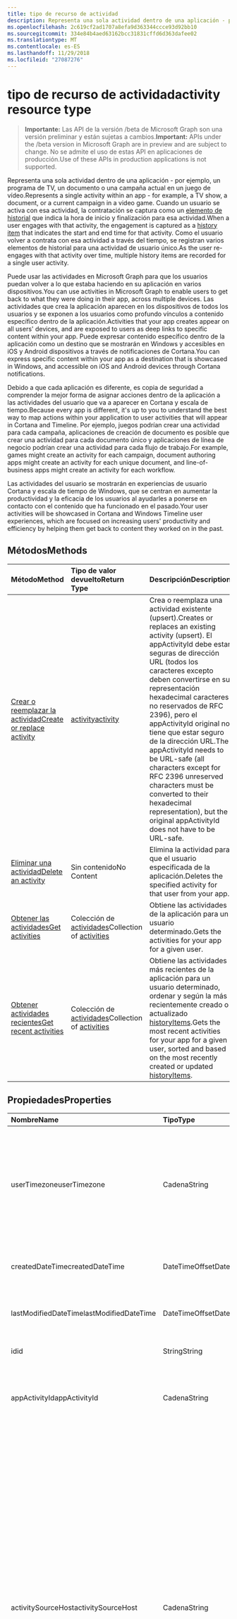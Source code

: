 ```yaml
---
title: tipo de recurso de actividad
description: Representa una sola actividad dentro de una aplicación - por ejemplo, un programa de TV, un documento o una campaña actual en un juego de vídeo. Cuando un usuario se activa con esa actividad, la contratación se captura como un elemento de historial que indica la hora de inicio y finalización para esa actividad. Como el usuario volver a contrata con esa actividad a través del tiempo, se registran varios elementos de historial para una actividad de usuario único.
ms.openlocfilehash: 2c619cf2ad1707a8efa9d363344ccce93d92bb10
ms.sourcegitcommit: 334e84b4aed63162bcc31831cffd6d363dafee02
ms.translationtype: MT
ms.contentlocale: es-ES
ms.lasthandoff: 11/29/2018
ms.locfileid: "27087276"
---
```

# <a name="activity-resource-type"></a><span data-ttu-id="3e127-105">tipo de recurso de actividad</span><span class="sxs-lookup"><span data-stu-id="3e127-105">activity resource type</span></span>

> <span data-ttu-id="3e127-106">**Importante:** Las API de la versión /beta de Microsoft Graph son una versión preliminar y están sujetas a cambios.</span><span class="sxs-lookup"><span data-stu-id="3e127-106">**Important:** APIs under the /beta version in Microsoft Graph are in preview and are subject to change.</span></span> <span data-ttu-id="3e127-107">No se admite el uso de estas API en aplicaciones de producción.</span><span class="sxs-lookup"><span data-stu-id="3e127-107">Use of these APIs in production applications is not supported.</span></span>

<span data-ttu-id="3e127-108">Representa una sola actividad dentro de una aplicación - por ejemplo, un programa de TV, un documento o una campaña actual en un juego de vídeo.</span><span class="sxs-lookup"><span data-stu-id="3e127-108">Represents a single activity within an app - for example, a TV show, a document, or a current campaign in a video game.</span></span> <span data-ttu-id="3e127-109">Cuando un usuario se activa con esa actividad, la contratación se captura como un [elemento de historial](projectrome-historyitem.md) que indica la hora de inicio y finalización para esa actividad.</span><span class="sxs-lookup"><span data-stu-id="3e127-109">When a user engages with that activity, the engagement is captured as a [history item](projectrome-historyitem.md) that indicates the start and end time for that activity.</span></span> <span data-ttu-id="3e127-110">Como el usuario volver a contrata con esa actividad a través del tiempo, se registran varios elementos de historial para una actividad de usuario único.</span><span class="sxs-lookup"><span data-stu-id="3e127-110">As the user re-engages with that activity over time, multiple history items are recorded for a single user activity.</span></span>

<span data-ttu-id="3e127-111">Puede usar las actividades en Microsoft Graph para que los usuarios puedan volver a lo que estaba haciendo en su aplicación en varios dispositivos.</span><span class="sxs-lookup"><span data-stu-id="3e127-111">You can use activities in Microsoft Graph to enable users to get back to what they were doing in their app, across multiple devices.</span></span> <span data-ttu-id="3e127-112">Las actividades que crea la aplicación aparecen en los dispositivos de todos los usuarios y se exponen a los usuarios como profundo vínculos a contenido específico dentro de la aplicación.</span><span class="sxs-lookup"><span data-stu-id="3e127-112">Activities that your app creates appear on all users' devices, and are exposed to users as deep links to specific content within your app.</span></span> <span data-ttu-id="3e127-113">Puede expresar contenido específico dentro de la aplicación como un destino que se mostrarán en Windows y accesibles en iOS y Android dispositivos a través de notificaciones de Cortana.</span><span class="sxs-lookup"><span data-stu-id="3e127-113">You can express specific content within your app as a destination that is showcased in Windows, and accessible on iOS and Android devices through Cortana notifications.</span></span>

<span data-ttu-id="3e127-114">Debido a que cada aplicación es diferente, es copia de seguridad a comprender la mejor forma de asignar acciones dentro de la aplicación a las actividades del usuario que va a aparecer en Cortana y escala de tiempo.</span><span class="sxs-lookup"><span data-stu-id="3e127-114">Because every app is different, it's up to you to understand the best way to map actions within your application to user activities that will appear in Cortana and Timeline.</span></span> <span data-ttu-id="3e127-115">Por ejemplo, juegos podrían crear una actividad para cada campaña, aplicaciones de creación de documento es posible que crear una actividad para cada documento único y aplicaciones de línea de negocio podrían crear una actividad para cada flujo de trabajo.</span><span class="sxs-lookup"><span data-stu-id="3e127-115">For example, games might create an activity for each campaign, document authoring apps might create an activity for each unique document, and line-of-business apps might create an activity for each workflow.</span></span>

<span data-ttu-id="3e127-116">Las actividades del usuario se mostrarán en experiencias de usuario Cortana y escala de tiempo de Windows, que se centran en aumentar la productividad y la eficacia de los usuarios al ayudarles a ponerse en contacto con el contenido que ha funcionado en el pasado.</span><span class="sxs-lookup"><span data-stu-id="3e127-116">Your user activities will be showcased in Cortana and Windows Timeline user experiences, which are focused on increasing users' productivity and efficiency by helping them get back to content they worked on in the past.</span></span>

## <a name="methods"></a><span data-ttu-id="3e127-117">Métodos</span><span class="sxs-lookup"><span data-stu-id="3e127-117">Methods</span></span>

|<span data-ttu-id="3e127-118">Método</span><span class="sxs-lookup"><span data-stu-id="3e127-118">Method</span></span> | <span data-ttu-id="3e127-119">Tipo de valor devuelto</span><span class="sxs-lookup"><span data-stu-id="3e127-119">Return Type</span></span> | <span data-ttu-id="3e127-120">Descripción</span><span class="sxs-lookup"><span data-stu-id="3e127-120">Description</span></span>|
|:------|:------------|:-----------|
|[<span data-ttu-id="3e127-121">Crear o reemplazar la actividad</span><span class="sxs-lookup"><span data-stu-id="3e127-121">Create or replace activity</span></span>](../api/projectrome-put-activity.md) | [<span data-ttu-id="3e127-122">activity</span><span class="sxs-lookup"><span data-stu-id="3e127-122">activity</span></span>](projectrome-activity.md) |<span data-ttu-id="3e127-123">Crea o reemplaza una actividad existente (upsert).</span><span class="sxs-lookup"><span data-stu-id="3e127-123">Creates or replaces an existing activity (upsert).</span></span> <span data-ttu-id="3e127-124">El appActivityId debe estar seguras de dirección URL (todos los caracteres excepto deben convertirse en su representación hexadecimal caracteres no reservados de RFC 2396), pero el appActivityId original no tiene que estar seguro de la dirección URL.</span><span class="sxs-lookup"><span data-stu-id="3e127-124">The appActivityId needs to be URL-safe (all characters except for RFC 2396 unreserved characters must be converted to their hexadecimal representation), but the original appActivityId does not have to be URL-safe.</span></span> |
|[<span data-ttu-id="3e127-125">Eliminar una actividad</span><span class="sxs-lookup"><span data-stu-id="3e127-125">Delete an activity</span></span>](../api/projectrome-delete-activity.md) | <span data-ttu-id="3e127-126">Sin contenido</span><span class="sxs-lookup"><span data-stu-id="3e127-126">No Content</span></span> | <span data-ttu-id="3e127-127">Elimina la actividad para que el usuario especificada de la aplicación.</span><span class="sxs-lookup"><span data-stu-id="3e127-127">Deletes the specified activity for that user from your app.</span></span>|
|[<span data-ttu-id="3e127-128">Obtener las actividades</span><span class="sxs-lookup"><span data-stu-id="3e127-128">Get activities</span></span>](../api/projectrome-get-activities.md) | <span data-ttu-id="3e127-129">Colección de [actividades](projectrome-activity.md)</span><span class="sxs-lookup"><span data-stu-id="3e127-129">Collection of [activities](projectrome-activity.md)</span></span> | <span data-ttu-id="3e127-130">Obtiene las actividades de la aplicación para un usuario determinado.</span><span class="sxs-lookup"><span data-stu-id="3e127-130">Gets the activities for your app for a given user.</span></span>|
|[<span data-ttu-id="3e127-131">Obtener actividades recientes</span><span class="sxs-lookup"><span data-stu-id="3e127-131">Get recent activities</span></span>](../api/projectrome-get-recent-activities.md) | <span data-ttu-id="3e127-132">Colección de [actividades](projectrome-activity.md)</span><span class="sxs-lookup"><span data-stu-id="3e127-132">Collection of [activities](projectrome-activity.md)</span></span> | <span data-ttu-id="3e127-133">Obtiene las actividades más recientes de la aplicación para un usuario determinado, ordenar y según la más recientemente creado o actualizado [historyItems](projectrome-historyitem.md).</span><span class="sxs-lookup"><span data-stu-id="3e127-133">Gets the most recent activities for your app for a given user, sorted and based on the most recently created or updated [historyItems](projectrome-historyitem.md).</span></span>|

## <a name="properties"></a><span data-ttu-id="3e127-134">Propiedades</span><span class="sxs-lookup"><span data-stu-id="3e127-134">Properties</span></span>

|<span data-ttu-id="3e127-135">Nombre</span><span class="sxs-lookup"><span data-stu-id="3e127-135">Name</span></span> | <span data-ttu-id="3e127-136">Tipo</span><span class="sxs-lookup"><span data-stu-id="3e127-136">Type</span></span> | <span data-ttu-id="3e127-137">Descripción</span><span class="sxs-lookup"><span data-stu-id="3e127-137">Description</span></span>|
|:----|:-----|:-----------|
|<span data-ttu-id="3e127-138">userTimezone</span><span class="sxs-lookup"><span data-stu-id="3e127-138">userTimezone</span></span> | <span data-ttu-id="3e127-139">Cadena</span><span class="sxs-lookup"><span data-stu-id="3e127-139">String</span></span> | <span data-ttu-id="3e127-140">Opcional.</span><span class="sxs-lookup"><span data-stu-id="3e127-140">Optional.</span></span> <span data-ttu-id="3e127-141">La zona horaria en la que se encuentra el dispositivo del usuario utilizado para generar la actividad en tiempo de creación de la actividad; valores proporcionados como Olson identificadores con el fin de admitir la representación de multiplataforma.</span><span class="sxs-lookup"><span data-stu-id="3e127-141">The timezone in which the user's device used to generate the activity was located at activity creation time; values supplied as Olson IDs in order to support cross-platform representation.</span></span>|
|<span data-ttu-id="3e127-142">createdDateTime</span><span class="sxs-lookup"><span data-stu-id="3e127-142">createdDateTime</span></span> | <span data-ttu-id="3e127-143">DateTimeOffset</span><span class="sxs-lookup"><span data-stu-id="3e127-143">DateTimeOffset</span></span> | <span data-ttu-id="3e127-144">Establecido por el servidor.</span><span class="sxs-lookup"><span data-stu-id="3e127-144">Set by the server.</span></span> <span data-ttu-id="3e127-145">Fecha y hora en UTC cuando se creó el objeto en el servidor.</span><span class="sxs-lookup"><span data-stu-id="3e127-145">DateTime in UTC when the object was created on the server.</span></span> |
|<span data-ttu-id="3e127-146">lastModifiedDateTime</span><span class="sxs-lookup"><span data-stu-id="3e127-146">lastModifiedDateTime</span></span> | <span data-ttu-id="3e127-147">DateTimeOffset</span><span class="sxs-lookup"><span data-stu-id="3e127-147">DateTimeOffset</span></span> | <span data-ttu-id="3e127-148">Establecido por el servidor.</span><span class="sxs-lookup"><span data-stu-id="3e127-148">Set by the server.</span></span> <span data-ttu-id="3e127-149">Fecha y hora en UTC cuando se modificó el objeto en el servidor.</span><span class="sxs-lookup"><span data-stu-id="3e127-149">DateTime in UTC when the object was modified on the server.</span></span> |
|<span data-ttu-id="3e127-150">id</span><span class="sxs-lookup"><span data-stu-id="3e127-150">id</span></span> | <span data-ttu-id="3e127-151">String</span><span class="sxs-lookup"><span data-stu-id="3e127-151">String</span></span> | <span data-ttu-id="3e127-152">Identificador generado por el servidor usado para direcciones URL.</span><span class="sxs-lookup"><span data-stu-id="3e127-152">Server-generated ID used for URL addressing.</span></span>|
|<span data-ttu-id="3e127-153">appActivityId</span><span class="sxs-lookup"><span data-stu-id="3e127-153">appActivityId</span></span> | <span data-ttu-id="3e127-154">Cadena</span><span class="sxs-lookup"><span data-stu-id="3e127-154">String</span></span> | <span data-ttu-id="3e127-155">Necesario.</span><span class="sxs-lookup"><span data-stu-id="3e127-155">Required.</span></span> <span data-ttu-id="3e127-156">El identificador de actividad único en el contexto de la aplicación - suministrada por el autor de la llamada e inmutable a partir de entonces.</span><span class="sxs-lookup"><span data-stu-id="3e127-156">The unique activity ID in the context of the app - supplied by caller and immutable thereafter.</span></span>|
|<span data-ttu-id="3e127-157">activitySourceHost</span><span class="sxs-lookup"><span data-stu-id="3e127-157">activitySourceHost</span></span> | <span data-ttu-id="3e127-158">Cadena</span><span class="sxs-lookup"><span data-stu-id="3e127-158">String</span></span> | <span data-ttu-id="3e127-159">Necesario.</span><span class="sxs-lookup"><span data-stu-id="3e127-159">Required.</span></span> <span data-ttu-id="3e127-160">Dirección URL para el dominio que representa la asignación de identidad de multiplataforma para la aplicación.</span><span class="sxs-lookup"><span data-stu-id="3e127-160">URL for the domain representing the cross-platform identity mapping for the app.</span></span> <span data-ttu-id="3e127-161">La asignación es configurable a través del centro de desarrollo de Windows o bien almacenado como un archivo JSON hospedado en el dominio.</span><span class="sxs-lookup"><span data-stu-id="3e127-161">Mapping is stored either as a JSON file hosted on the domain or configurable via Windows Dev Center.</span></span> <span data-ttu-id="3e127-162">El archivo JSON se denomina entre-plataforma-aplicación-identificadores y se hospeda en la raíz de su dominio HTTPS, ya sea en el dominio de nivel superior o incluir un dominio sub.</span><span class="sxs-lookup"><span data-stu-id="3e127-162">The JSON file is named cross-platform-app-identifiers and is hosted at root of your HTTPS domain, either at the top level domain or include a sub domain.</span></span> <span data-ttu-id="3e127-163">Por ejemplo: https://contoso.com o https://myapp.contoso.com, pero NO https://myapp.contoso.com/somepath.</span><span class="sxs-lookup"><span data-stu-id="3e127-163">For example: https://contoso.com or https://myapp.contoso.com but NOT https://myapp.contoso.com/somepath.</span></span> <span data-ttu-id="3e127-164">Debe tener un archivo único y el dominio (o dominio sub) por identidad de aplicación multiplataforma.</span><span class="sxs-lookup"><span data-stu-id="3e127-164">You must have a unique file and domain (or sub domain) per cross-platform app identity.</span></span> <span data-ttu-id="3e127-165">Por ejemplo, un archivo independiente y un dominio se necesita para Word y PowerPoint.</span><span class="sxs-lookup"><span data-stu-id="3e127-165">For example, a separate file and domain is needed for Word vs. PowerPoint.</span></span>|
|<span data-ttu-id="3e127-166">appDisplayName</span><span class="sxs-lookup"><span data-stu-id="3e127-166">appDisplayName</span></span> | <span data-ttu-id="3e127-167">Cadena</span><span class="sxs-lookup"><span data-stu-id="3e127-167">String</span></span> | <span data-ttu-id="3e127-168">Opcional.</span><span class="sxs-lookup"><span data-stu-id="3e127-168">Optional.</span></span> <span data-ttu-id="3e127-169">Descripción de texto breve de la aplicación que se usa para generar la actividad para su uso en los casos, cuando la aplicación no está instalada en el dispositivo del usuario local.</span><span class="sxs-lookup"><span data-stu-id="3e127-169">Short text description of the app used to generate the activity for use in cases when the app is not installed on the user’s local device.</span></span>|
|<span data-ttu-id="3e127-170">activationUrl</span><span class="sxs-lookup"><span data-stu-id="3e127-170">activationUrl</span></span> | <span data-ttu-id="3e127-171">Cadena</span><span class="sxs-lookup"><span data-stu-id="3e127-171">String</span></span> | <span data-ttu-id="3e127-172">Necesario.</span><span class="sxs-lookup"><span data-stu-id="3e127-172">Required.</span></span> <span data-ttu-id="3e127-173">Dirección URL utilizada para iniciar la actividad en la mejor experiencia nativa representada por el identificador de aplicación.</span><span class="sxs-lookup"><span data-stu-id="3e127-173">URL used to launch the activity in the best native experience represented by the appId.</span></span> <span data-ttu-id="3e127-174">Es posible que se inicie una aplicación basada en web si no existe ninguna aplicación nativa.</span><span class="sxs-lookup"><span data-stu-id="3e127-174">Might launch a web-based app if no native app exists.</span></span>|
|<span data-ttu-id="3e127-175">fallbackUrl</span><span class="sxs-lookup"><span data-stu-id="3e127-175">fallbackUrl</span></span> | <span data-ttu-id="3e127-176">Cadena</span><span class="sxs-lookup"><span data-stu-id="3e127-176">String</span></span> | <span data-ttu-id="3e127-177">Opcional.</span><span class="sxs-lookup"><span data-stu-id="3e127-177">Optional.</span></span> <span data-ttu-id="3e127-178">Dirección URL utilizada para iniciar la actividad en una aplicación basada en web, si está disponible.</span><span class="sxs-lookup"><span data-stu-id="3e127-178">URL used to launch the activity in a web-based app, if available.</span></span>|
|<span data-ttu-id="3e127-179">contentUrl</span><span class="sxs-lookup"><span data-stu-id="3e127-179">contentUrl</span></span> | <span data-ttu-id="3e127-180">Cadena</span><span class="sxs-lookup"><span data-stu-id="3e127-180">String</span></span> | <span data-ttu-id="3e127-181">Opcional.</span><span class="sxs-lookup"><span data-stu-id="3e127-181">Optional.</span></span> <span data-ttu-id="3e127-182">Se usa en el caso de que el contenido se puede representar fuera de una experiencia de la aplicación nativa o basada en web (por ejemplo, un puntero a un elemento en una fuente RSS).</span><span class="sxs-lookup"><span data-stu-id="3e127-182">Used in the event the content can be rendered outside of a native or web-based app experience (for example, a pointer to an item in an RSS feed).</span></span>|
|<span data-ttu-id="3e127-183">visualElements</span><span class="sxs-lookup"><span data-stu-id="3e127-183">visualElements</span></span>| [<span data-ttu-id="3e127-184">visualInfo</span><span class="sxs-lookup"><span data-stu-id="3e127-184">visualInfo</span></span>](../resources/projectrome-visualinfo.md) | <span data-ttu-id="3e127-185">Obligatorio.</span><span class="sxs-lookup"><span data-stu-id="3e127-185">Required.</span></span> <span data-ttu-id="3e127-186">El objeto que contiene información para representar la actividad en la UX.</span><span class="sxs-lookup"><span data-stu-id="3e127-186">The object containing information to render the activity in the UX.</span></span>|
|<span data-ttu-id="3e127-187">contentInfo</span><span class="sxs-lookup"><span data-stu-id="3e127-187">contentInfo</span></span> | <span data-ttu-id="3e127-188">Objeto JSON sin tipo</span><span class="sxs-lookup"><span data-stu-id="3e127-188">Untyped JSON object</span></span> | <span data-ttu-id="3e127-189">Opcional.</span><span class="sxs-lookup"><span data-stu-id="3e127-189">Optional.</span></span> <span data-ttu-id="3e127-190">Un fragmento personalizado de datos - descripción extensible JSON-larga distancia de contenido de acuerdo con la sintaxis [schema.org](https://schema.org) .</span><span class="sxs-lookup"><span data-stu-id="3e127-190">A custom piece of data - JSON-LD extensible description of content according to [schema.org](https://schema.org) syntax.</span></span>|
|<span data-ttu-id="3e127-191">expirationDateTime</span><span class="sxs-lookup"><span data-stu-id="3e127-191">expirationDateTime</span></span> | <span data-ttu-id="3e127-192">DateTimeOffset</span><span class="sxs-lookup"><span data-stu-id="3e127-192">DateTimeOffset</span></span> | <span data-ttu-id="3e127-193">Establecido por el servidor.</span><span class="sxs-lookup"><span data-stu-id="3e127-193">Set by the server.</span></span> <span data-ttu-id="3e127-194">Fecha y hora en UTC cuando el objeto caducado en el servidor.</span><span class="sxs-lookup"><span data-stu-id="3e127-194">DateTime in UTC when the object expired on the server.</span></span>|
|<span data-ttu-id="3e127-195">status</span><span class="sxs-lookup"><span data-stu-id="3e127-195">status</span></span> | <span data-ttu-id="3e127-196">EnumType</span><span class="sxs-lookup"><span data-stu-id="3e127-196">EnumType</span></span> | <span data-ttu-id="3e127-197">Establecido por el servidor.</span><span class="sxs-lookup"><span data-stu-id="3e127-197">Set by the server.</span></span> <span data-ttu-id="3e127-198">Código de estado que se usa para identificar objetos válidos.</span><span class="sxs-lookup"><span data-stu-id="3e127-198">A status code used to identify valid objects.</span></span> <span data-ttu-id="3e127-199">Valores: activo, actualizar, eliminar, pasa por alto.</span><span class="sxs-lookup"><span data-stu-id="3e127-199">Values: active, updated, deleted, ignored.</span></span>|

## <a name="relationships"></a><span data-ttu-id="3e127-200">Relaciones</span><span class="sxs-lookup"><span data-stu-id="3e127-200">Relationships</span></span>

|<span data-ttu-id="3e127-201">Relación</span><span class="sxs-lookup"><span data-stu-id="3e127-201">Relationship</span></span> | <span data-ttu-id="3e127-202">Tipo</span><span class="sxs-lookup"><span data-stu-id="3e127-202">Type</span></span> | <span data-ttu-id="3e127-203">Descripción</span><span class="sxs-lookup"><span data-stu-id="3e127-203">Description</span></span>|
|:------------|:-----|:-----------|
|<span data-ttu-id="3e127-204">historyItems</span><span class="sxs-lookup"><span data-stu-id="3e127-204">historyItems</span></span>| <span data-ttu-id="3e127-205">colección de [historyItem](../resources/projectrome-historyitem.md)</span><span class="sxs-lookup"><span data-stu-id="3e127-205">[historyItem](../resources/projectrome-historyitem.md) collection</span></span> | <span data-ttu-id="3e127-206">Opcional.</span><span class="sxs-lookup"><span data-stu-id="3e127-206">Optional.</span></span> <span data-ttu-id="3e127-207">NavigationProperty/contención; propiedad de navegación para historyItems de la actividad.</span><span class="sxs-lookup"><span data-stu-id="3e127-207">NavigationProperty/Containment; navigation property to the activity's historyItems.</span></span>|

## <a name="json-representation"></a><span data-ttu-id="3e127-208">Representación JSON</span><span class="sxs-lookup"><span data-stu-id="3e127-208">JSON representation</span></span>

<span data-ttu-id="3e127-209">Aquí tiene una representación JSON del recurso.</span><span class="sxs-lookup"><span data-stu-id="3e127-209">Here is a JSON representation of the resource.</span></span>

<!-- {
  "blockType": "resource",
  "optionalProperties": [
    "userTimezone",
    "appDisplayName",
    "fallbackUrl",
    "contentUrl",
    "contentInfo",
    "visualElements",
    "historyItems"
  ],
  "@odata.type": "microsoft.graph.activity"
}-->

```json
{
    "appActivityId": "String",
    "activitySourceHost": "String (host name/domain/URL)",
    "userTimezone": "String",
    "appDisplayName": "String",
    "activationUrl": "String (URL)",
    "contentUrl": "String (URL)",
    "fallbackUrl": "String (URL)",
    "createdDateTime": "DateTimeOffset",
    "lastModifiedDateTime": "DateTimeOffset",
    "expirationDateTime": "DateTimeOffset",
    "id": "String",
    "status": "EnumType",
    "contentInfo": { "@data.type": "microsoft.graph.Json" },
    "visualElements": { "@data.type": "microsoft.graph.visualInfo" },
    "historyItems": [{ "@odata.type": "microsoft.graph.historyItem" }]
}
```

<!-- uuid: 8fcb5dbc-d5aa-4681-8e31-b001d5168d79
2017-06-07 14:57:30 UTC -->
<!-- {
  "type": "#page.annotation",
  "description": "activity resource",
  "keywords": "",
  "section": "documentation",
  "tocPath": ""
}-->
